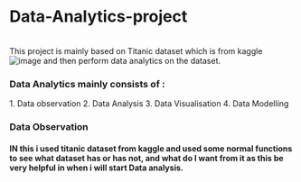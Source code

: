 # Data-Analytics-project
</br> This project is mainly based on Titanic dataset which is from kaggle ![image](https://1drv.ms/i/c/dccb66d3a2ffab3a/EazMziLUd6xFoTo6QpUoUSIBGO8tHB28GH5t1t9MTbof1Q?e=Nfrcpo)
and then perform data analytics on the dataset.
<h3> Data Analytics mainly consists of : </h3>
1. Data observation
2. Data Analysis
3. Data Visualisation
4. Data Modelling

<h3>Data Observation</h3>
<h4>
  IN this i used titanic dataset from kaggle and used some normal functions to see what dataset has or has not, and what do I want from it as this be very helpful in when i will start Data analysis.
</h4>

<h3>
  
</h3>
